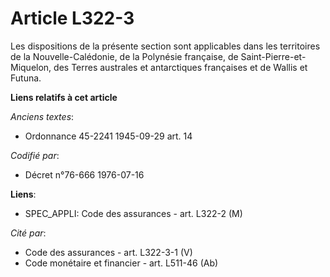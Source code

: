 # Article L322-3

Les dispositions de la présente section sont applicables dans les territoires de la Nouvelle-Calédonie, de la Polynésie
française, de Saint-Pierre-et-Miquelon, des Terres australes et antarctiques françaises et de Wallis et Futuna.

**Liens relatifs à cet article**

_Anciens textes_:

  - Ordonnance 45-2241 1945-09-29 art. 14

_Codifié par_:

  - Décret n°76-666 1976-07-16

**Liens**:

  - SPEC_APPLI: Code des assurances - art. L322-2 (M)

_Cité par_:

  - Code des assurances - art. L322-3-1 (V)
  - Code monétaire et financier - art. L511-46 (Ab)
